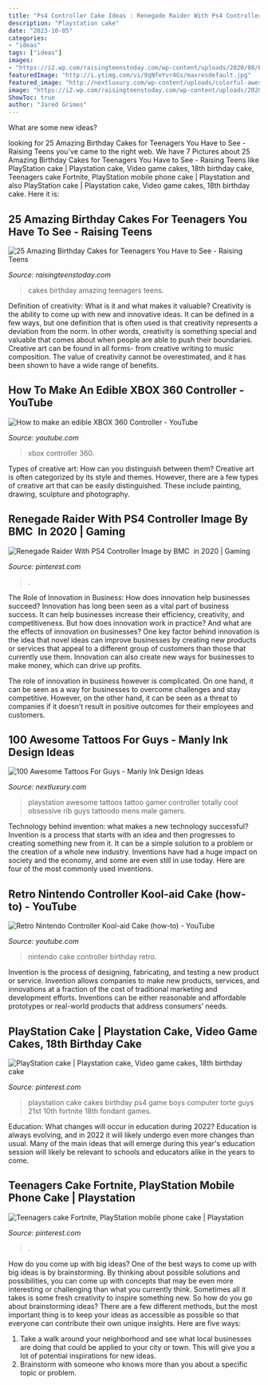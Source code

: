 ```yaml
---
title: "Ps4 Controller Cake Ideas : Renegade Raider With Ps4 Controller Image By ️bmc ️ In 2020"
description: "Playstation cake"
date: "2023-10-05"
categories:
- "ideas"
tags: ["ideas"]
images:
- "https://i2.wp.com/raisingteenstoday.com/wp-content/uploads/2020/08/Birthday-Cakes-1-2.jpg?resize=525%2C700&amp;ssl=1"
featuredImage: "http://i.ytimg.com/vi/9qNfeYvr4Gs/maxresdefault.jpg"
featured_image: "http://nextluxury.com/wp-content/uploads/colorful-awesome-male-playstation-controller-3d-rib-cage-side-tattoo.jpg"
image: "https://i2.wp.com/raisingteenstoday.com/wp-content/uploads/2020/08/Birthday-Cakes-1-2.jpg?resize=525%2C700&amp;ssl=1"
ShowToc: true
author: "Jared Grimes"
---
```



What are some new ideas?
 

	

		
looking for 25 Amazing Birthday Cakes for Teenagers You Have to See - Raising Teens you've came to the right web. We have 7 Pictures about 25 Amazing Birthday Cakes for Teenagers You Have to See - Raising Teens like PlayStation cake | Playstation cake, Video game cakes, 18th birthday cake, Teenagers cake Fortnite, PlayStation mobile phone cake | Playstation and also PlayStation cake | Playstation cake, Video game cakes, 18th birthday cake. Here it is:
		
    
## 25 Amazing Birthday Cakes For Teenagers You Have To See - Raising Teens

<img loading=lazy src="https://i2.wp.com/raisingteenstoday.com/wp-content/uploads/2020/08/Birthday-Cakes-1-2.jpg?resize=525%2C700&amp;ssl=1" onerror="this.onerror=null;this.src='https://tse3.mm.bing.net/th?id=OIP.UcQhI11K5EdPp--sKWKY4gHaJ4&amp;pid=15.1';" alt="25 Amazing Birthday Cakes for Teenagers You Have to See - Raising Teens">

_Source: raisingteenstoday.com_

>cakes birthday amazing teenagers teens. 

	

Definition of creativity: What is it and what makes it valuable?
Creativity is the ability to come up with new and innovative ideas. It can be defined in a few ways, but one definition that is often used is that creativity represents a deviation from the norm. In other words, creativity is something special and valuable that comes about when people are able to push their boundaries. Creative art can be found in all forms- from creative writing to music composition. The value of creativity cannot be overestimated, and it has been shown to have a wide range of benefits.

    
## How To Make An Edible XBOX 360 Controller - YouTube

<img loading=lazy src="http://i.ytimg.com/vi/9qNfeYvr4Gs/maxresdefault.jpg" onerror="this.onerror=null;this.src='https://tse1.mm.bing.net/th?id=OIP.IVeqfpADuCoHLnZiNNEHsAHaEK&amp;pid=15.1';" alt="How to make an edible XBOX 360 Controller - YouTube">

_Source: youtube.com_

>xbox controller 360. 

	

Types of creative art: How can you distinguish between them?
Creative art is often categorized by its style and themes. However, there are a few types of creative art that can be easily distinguished. These include painting, drawing, sculpture and photography.

    
## Renegade Raider With PS4 Controller Image By ️BMC ️ In 2020 | Gaming

<img loading=lazy src="https://i.pinimg.com/736x/90/94/1d/90941d3a2a77c04170f97bdd92b3d394.jpg" onerror="this.onerror=null;this.src='https://tse4.mm.bing.net/th?id=OIP.-5R0nDRi9c2QjbDl0spOEAHaED&amp;pid=15.1';" alt="Renegade Raider With PS4 Controller Image by ️BMC ️ in 2020 | Gaming">

_Source: pinterest.com_

>. 

	

The Role of Innovation in Business: How does innovation help businesses succeed?
Innovation has long been seen as a vital part of business success. It can help businesses increase their efficiency, creativity, and competitiveness. But how does innovation work in practice? And what are the effects of innovation on businesses?
One key factor behind innovation is the idea that novel ideas can improve businesses by creating new products or services that appeal to a different group of customers than those that currently use them. Innovation can also create new ways for businesses to make money, which can drive up profits.

The role of innovation in business however is complicated. On one hand, it can be seen as a way for businesses to overcome challenges and stay competitive. However, on the other hand, it can be seen as a threat to companies if it doesn’t result in positive outcomes for their employees and customers.

    
## 100 Awesome Tattoos For Guys - Manly Ink Design Ideas

<img loading=lazy src="http://nextluxury.com/wp-content/uploads/colorful-awesome-male-playstation-controller-3d-rib-cage-side-tattoo.jpg" onerror="this.onerror=null;this.src='https://tse3.mm.bing.net/th?id=OIP.505-K6bGwcLfClSbtmcGwQHaKl&amp;pid=15.1';" alt="100 Awesome Tattoos For Guys - Manly Ink Design Ideas">

_Source: nextluxury.com_

>playstation awesome tattoos tattoo gamer controller totally cool obsessive rib guys tattoodo mens male gamers. 

	

Technology behind invention: what makes a new technology successful?
Invention is a process that starts with an idea and then progresses to creating something new from it. It can be a simple solution to a problem or the creation of a whole new industry. Inventions have had a huge impact on society and the economy, and some are even still in use today. Here are four of the most commonly used inventions.

    
## Retro Nintendo Controller Kool-aid Cake (how-to) - YouTube

<img loading=lazy src="http://i1.ytimg.com/vi/6jCkCW0xNp4/maxresdefault.jpg" onerror="this.onerror=null;this.src='https://tse1.mm.bing.net/th?id=OIP.GTuXQrbnjT-tgjgHdzlFEQHaEK&amp;pid=15.1';" alt="Retro Nintendo Controller Kool-aid Cake (how-to) - YouTube">

_Source: youtube.com_

>nintendo cake controller birthday retro. 

	

Invention is the process of designing, fabricating, and testing a new product or service. Invention allows companies to make new products, services, and innovations at a fraction of the cost of traditional marketing and development efforts. Inventions can be either reasonable and affordable prototypes or real-world products that address consumers’ needs.

    
## PlayStation Cake | Playstation Cake, Video Game Cakes, 18th Birthday Cake

<img loading=lazy src="https://i.pinimg.com/736x/5b/3b/14/5b3b14787036be7488c1b3c4c52d3298--playstation-cake-cake-ideas.jpg" onerror="this.onerror=null;this.src='https://tse1.mm.bing.net/th?id=OIP.kjz6M4uRDzu8qM1_CviWUwHaJ3&amp;pid=15.1';" alt="PlayStation cake | Playstation cake, Video game cakes, 18th birthday cake">

_Source: pinterest.com_

>playstation cake cakes birthday ps4 game boys computer torte guys 21st 10th fortnite 18th fondant games. 

	

Education: What changes will occur in education during 2022?
Education is always evolving, and in 2022 it will likely undergo even more changes than usual. Many of the main ideas that will emerge during this year's education session will likely be relevant to schools and educators alike in the years to come.

    
## Teenagers Cake Fortnite, PlayStation Mobile Phone Cake | Playstation

<img loading=lazy src="https://i.pinimg.com/736x/24/46/5b/24465b64bd11839b2f4dfe21e5177a81.jpg" onerror="this.onerror=null;this.src='https://tse4.mm.bing.net/th?id=OIP.QWYL7B4TKurrR0nRq9eHoAHaJ3&amp;pid=15.1';" alt="Teenagers cake Fortnite, PlayStation mobile phone cake | Playstation">

_Source: pinterest.com_

>. 

	

How do you come up with big ideas?
One of the best ways to come up with big ideas is by brainstorming. By thinking about possible solutions and possibilities, you can come up with concepts that may be even more interesting or challenging than what you currently think. Sometimes all it takes is some fresh creativity to inspire something new. So how do you go about brainstorming ideas? There are a few different methods, but the most important thing is to keep your ideas as accessible as possible so that everyone can contribute their own unique insights. Here are five ways: 
1) Take a walk around your neighborhood and see what local businesses are doing that could be applied to your city or town. This will give you a lot of potential inspirations for new ideas. 
2) Brainstorm with someone who knows more than you about a specific topic or problem.

